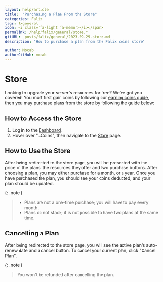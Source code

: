 ```yaml
---
layout: help/article
title:  "Purchasing a Plan From the Store"
categories: Falix
tags: fxgeneral
icon: <i class='fa-light fa-memo'></i></span>
permalink: /help/falix/general/store.*
gitURL: _posts/falix/general/2023-09-29-store.md
description: "How to purchase a plan from the Falix coins store"

author: Mocab
authorGitHub: mocab
---
```


# Store
Looking to upgrade your server's resources for free? We've got you covered! You must first gain coins by following our [earning coins guide](https://falixnodes.net/help/falix/general/earning-coins), then you may purchase plans from the store by following the guide below:

## How to Access the Store
1. Log in to the [Dashboard](https://client.falixnodes.net/).
2. Hover over "...Coins", then navigate to the [Store](https://client.falixnodes.net/coins/store) page.

## How to Use the Store
After being redirected to the store page, you will be presented with the price of the plans, the resources they offer and two purchase buttons. After choosing a plan, you may either purchase for a month, or a year. Once you have purchased the plan, you should see your coins deducted, and your plan should be updated.

{: .note }
> - Plans are not a one-time purchase; you will have to pay every month.
> - Plans do not stack; it is not possible to have two plans at the same time.

## Cancelling a Plan
After being redirected to the store page, you will see the active plan's auto-renew date and a cancel button. To cancel your current plan, click "Cancel Plan".

{: .note }
> You won't be refunded after cancelling the plan. 
